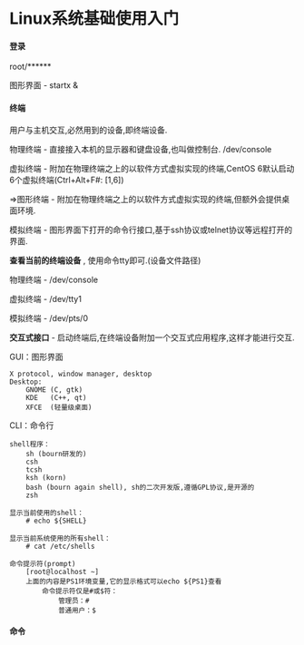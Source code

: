 # Linux系统基础使用入门

#### 登录

root/\*\*\*\*\*\*

图形界面 - startx &

#### 终端

用户与主机交互,必然用到的设备,即终端设备.

物理终端 - 直接接入本机的显示器和键盘设备,也叫做控制台. /dev/console

虚拟终端 - 附加在物理终端之上的以软件方式虚拟实现的终端,CentOS 6默认启动6个虚拟终端\(Ctrl+Alt+F\#: \[1,6\]\)

=&gt;图形终端 - 附加在物理终端之上的以软件方式虚拟实现的终端,但额外会提供桌面环境.

模拟终端 - 图形界面下打开的命令行接口,基于ssh协议或telnet协议等远程打开的界面.

**查看当前的终端设备** , 使用命令tty即可.\(设备文件路径\)

物理终端 - /dev/console

虚拟终端 - /dev/tty1

模拟终端 - /dev/pts/0

**交互式接口** - 启动终端后,在终端设备附加一个交互式应用程序,这样才能进行交互.

GUI：图形界面

```
X protocol, window manager, desktop
Desktop:
    GNOME (C, gtk)
    KDE   (C++, qt)
    XFCE  (轻量级桌面)
```

CLI：命令行

```
shell程序：
    sh (bourn研发的)
    csh 
    tcsh
    ksh (korn)
    bash (bourn again shell), sh的二次开发版,遵循GPL协议,是开源的
    zsh 

显示当前使用的shell：
    # echo ${SHELL}

显示当前系统使用的所有shell：
    # cat /etc/shells

命令提示符(prompt)
    [root@localhost ~]
    上面的内容是PS1环境变量,它的显示格式可以echo ${PS1}查看
        命令提示符仅是#或$符：
            管理员：#
            普通用户：$
```

#### 命令



